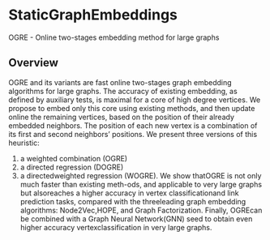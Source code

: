 # StaticGraphEmbeddings
OGRE - Online two-stages embedding method for large graphs

## Overview
OGRE and its variants are fast online two-stages graph embedding algorithms for large graphs. The accuracy of existing embedding, as defined by auxiliary tests, is maximal for a core of high degree vertices. We propose to embed only this core using existing methods, and then update online the remaining vertices, based on the position of their already embedded neighbors. The position of each new vertex is a combination of its first and second neighbors’ positions. We present three versions of this heuristic:

1. a weighted combination (OGRE)
2. a directed regression (DOGRE)
3. a directedweighted  regression  (WOGRE). 
We  show  thatOGRE is not only much faster than existing meth-ods, and applicable to very large graphs but alsoreaches a higher accuracy in vertex classificationand link prediction tasks, compared with the threeleading graph embedding algorithms: Node2Vec,HOPE, and Graph Factorization. Finally, OGREcan be combined with a Graph Neural Network(GNN) seed to obtain even higher accuracy vertexclassification in very large graphs.
